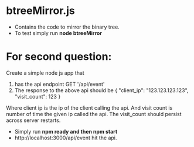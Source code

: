 # btreeMirror.js
 - Contains the code to mirror the binary tree.
 - To test simply run <b>node btreeMirror</b>
 
# For second question:

Create a simple node js app that 
1) has the api endpoint GET '/api/event' 
2) The response to the above api should be 
{
 "client_ip": "123.123.123.123",
 "visit_count": 123 
}

Where client ip is the ip of the client calling the api. And visit count is number of time the given ip called the api.
The visit_count should persist across server restarts.

- Simply run <b>npm ready and then npm start</b>
- http://localhost:3000/api/event hit the api.

